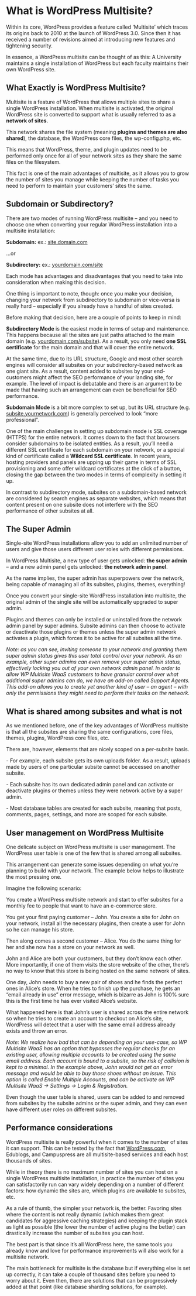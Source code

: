 # What is WordPress Multisite?

Within its core, WordPress provides a feature called ‘Multisite’ which traces its origins back to 2010 at the launch of WordPress 3.0. Since then it has received a number of revisions aimed at introducing new features and tightening security.

In essence, a WordPress multisite can be thought of as this: A University maintains a single installation of WordPress but each faculty maintains their own WordPress site.

## 

## What Exactly is WordPress Multisite?

Multisite is a feature of WordPress that allows multiple sites to share a single WordPress installation. When multisite is activated, the original WordPress site is converted to support what is usually referred to as a **network of sites**.

This network shares the file system (meaning **plugins and themes are also shared**), the database, the WordPress core files, the wp-config.php, etc.

This means that WordPress, theme, and plugin updates need to be performed only once for all of your network sites as they share the same files on the filesystem.

This fact is one of the main advantages of multisite, as it allows you to grow the number of sites you manage while keeping the number of tasks you need to perform to maintain your customers’ sites the same.

## 

## Subdomain or Subdirectory?

There are two modes of running WordPress multisite – and you need to choose one when converting your regular WordPress installation into a multisite installation:

**Subdomain:** ex.: [site.domain.com](http://site.domain.com)

…or

**Subdirectory:** ex.: [yourdomain.com/site](http://yourdomain.com/site)

Each mode has advantages and disadvantages that you need to take into consideration when making this decision.

One thing is important to note, though: once you make your decision, changing your network from subdirectory to subdomain or vice-versa is really hard – especially if you already have a handful of sites created.

Before making that decision, here are a couple of points to keep in mind:

**Subdirectory Mode** is the easiest mode in terms of setup and maintenance. This happens because all the sites are just paths attached to the main domain (e.g. [yourdomain.com/subsite](http://yourdomain.com/subsite)). As a result, you only need **one SSL certificate** for the main domain and that will cover the entire network.

At the same time, due to its URL structure, Google and most other search engines will consider all subsites on your subdirectory-based network as one giant site. As a result, content added to subsites by your end-customers might affect the SEO performance of your landing site, for example. The level of impact is debatable and there is an argument to be made that having such an arrangement can even be beneficial for SEO performance.

**Subdomain Mode** is a bit more complex to set up, but its URL structure (e.g. [subsite.yournetwork.com](http://subsite.yournetwork.com)) is generally perceived to look “more professional”.

One of the main challenges in setting up subdomain mode is SSL coverage (HTTPS) for the entire network. It comes down to the fact that browsers consider subdomains to be isolated entities. As a result, you’ll need a different SSL certificate for each subdomain on your network, or a special kind of certificate called a **Wildcard SSL certificate**. In recent years, hosting providers and panels are upping up their game in terms of SSL provisioning and some offer wildcard certificates at the click of a button, closing the gap between the two modes in terms of complexity in setting it up.

In contrast to subdirectory mode, subsites on a subdomain-based network are considered by search engines as separate websites, which means that content present on one subsite does not interfere with the SEO performance of other subsites at all.

## The Super Admin

Single-site WordPress installations allow you to add an unlimited number of users and give those users different user roles with different permissions.

In WordPress Multisite, a new type of user gets unlocked: **the super admin** – and a new admin panel gets unlocked: **the network admin panel**.

As the name implies, the super admin has superpowers over the network, being capable of managing all of its subsites, plugins, themes, everything!

Once you convert your single-site WordPress installation into multisite, the original admin of the single site will be automatically upgraded to super admin.

Plugins and themes can only be installed or uninstalled from the network admin panel by super admins. Subsite admins can then choose to activate or deactivate those plugins or themes unless the super admin network activates a plugin, which forces it to be active for all subsites all the time.

_Note: as you can see, inviting someone to your network and granting them super admin status gives this user total control over your network. As an example, other super admins can even remove your super admin status, effectively locking you out of your own network admin panel. In order to allow WP Multisite WaaS customers to have granular control over what additional super admins can do, we have an add-on called Support Agents. This add-on allows you to create yet another kind of user – an agent – with only the permissions they might need to perform their tasks on the network._

## What is shared among subsites and what is not

As we mentioned before, one of the key advantages of WordPress multisite is that all the subsites are sharing the same configurations, core files, themes, plugins, WordPress core files, etc.

There are, however, elements that are nicely scoped on a per-subsite basis.

\- For example, each subsite gets its own uploads folder. As a result, uploads made by users of one particular subsite cannot be accessed on another subsite.

\- Each subsite has its own dedicated admin panel and can activate or deactivate plugins or themes unless they were network active by a super admin.

\- Most database tables are created for each subsite, meaning that posts, comments, pages, settings, and more are scoped for each subsite.

## User management on WordPress Multisite

One delicate subject on WordPress multisite is user management. The WordPress user table is one of the few that is shared among all subsites.

This arrangement can generate some issues depending on what you’re planning to build with your network. The example below helps to illustrate the most pressing one.

Imagine the following scenario:

You create a WordPress multisite network and start to offer subsites for a monthly fee to people that want to have an e-commerce store.

You get your first paying customer – John. You create a site for John on your network, install all the necessary plugins, then create a user for John so he can manage his store.

Then along comes a second customer – Alice. You do the same thing for her and she now has a store on your network as well.

John and Alice are both your customers, but they don’t know each other. More importantly, if one of them visits the store website of the other, there’s no way to know that this store is being hosted on the same network of sites.

One day, John needs to buy a new pair of shoes and he finds the perfect ones in Alice’s store. When he tries to finish up the purchase, he gets an “email already in use” error message, which is bizarre as John is 100% sure this is the first time he has ever visited Alice’s website.

What happened here is that John’s user is shared across the entire network so when he tries to create an account to checkout on Alice’s site, WordPress will detect that a user with the same email address already exists and throw an error.

_Note: We realize how bad that can be depending on your use-case, so WP Multisite WaaS has an option that bypasses the regular checks for an existing user, allowing multiple accounts to be created using the same email address. Each account is bound to a subsite, so the risk of collision is kept to a minimal. In the example above, John would not get an error message and would be able to buy those shoes without an issue. This option is called Enable Multiple Accounts, and can be activate on WP Multisite WaaS → Settings → Login & Registration._

Even though the user table is shared, users can be added to and removed from subsites by the subsite admins or the super admin, and they can even have different user roles on different subsites.

## Performance considerations

WordPress multisite is really powerful when it comes to the number of sites it can support. This can be tested by the fact that [WordPress.com](https://WordPress.com), Edublogs, and Campuspress are all multisite-based services and each host thousands of sites.

While in theory there is no maximum number of sites you can host on a single WordPress multisite installation, in practice the number of sites you can satisfactorily run can vary widely depending on a number of different factors: how dynamic the sites are, which plugins are available to subsites, etc.

As a rule of thumb, the simpler your network is, the better. Favoring sites where the content is not really dynamic (which makes them great candidates for aggressive caching strategies) and keeping the plugin stack as light as possible (the lower the number of active plugins the better) can drastically increase the number of subsites you can host.

The best part is that since it’s all WordPress here, the same tools you already know and love for performance improvements will also work for a multisite network.

The main bottleneck for multisite is the database but if everything else is set up correctly, it can take a couple of thousand sites before you need to worry about it. Even then, there are solutions that can be progressively added at that point (like database sharding solutions, for example).
